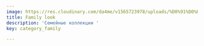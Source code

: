 ```yaml
---
image: https://res.cloudinary.com/da4me/v1565723978/uploads/%D0%91%D0%B5%D0%B7-%D0%B8%D0%BC%D0%B5%D0%BD%D0%B8-6_zfcvi8.jpg
title: Family look
description: 'Семейные коллекции '
key: category_family

---
```

